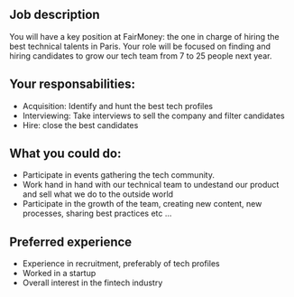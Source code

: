 ## Job description
You will have a key position at FairMoney: the one in charge of hiring the best technical talents in Paris. Your role will be focused on finding and hiring candidates to grow our tech team from 7 to 25 people next year.

## Your responsabilities:
- Acquisition: Identify and hunt the best tech profiles
- Interviewing: Take interviews to sell the company and filter candidates
- Hire: close the best candidates

## What you could do:
- Participate in events gathering the tech community.
- Work hand in hand with our technical team to undestand our product and sell what we do to the outside world
- Participate in the growth of the team, creating new content, new processes, sharing best practices etc ...

## Preferred experience
- Experience in recruitment, preferably of tech profiles
- Worked in a startup
- Overall interest in the fintech industry

